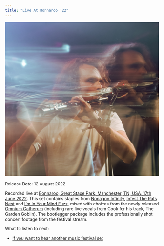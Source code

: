 ```yaml
---
title: "Live At Bonnaroo ’22"
---
```


![album cover for Live At Bonnaroo 2022](./cover.jpg)

Release Date: 12 August 2022

Recorded live at [Bonnaroo, Great Stage Park, Manchester, TN, USA, 17th June 2022](../setlists/2022/06/17/great-stage-park-manchester-tn). This set contains staples from [Nonagon Infinity](../nonagon-infinity), [Infest The Rats Nest](../infest-the-rats-nest) and [I’m In Your Mind Fuzz](../im-in-your-mind-fuzz), mixed with choices from the newly released [Omnium Gatherum](../omnium-gatherium) (including rare live vocals from Cook for his track, The Garden Goblin). The bootlegger package includes the professionally shot concert footage from the festival stream.

What to listen to next:

*   [If you want to hear another music festival set](../live-at-levitation-2014)
